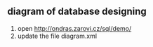 ## diagram of database designing

1. open http://ondras.zarovi.cz/sql/demo/
2. update the file diagram.xml
